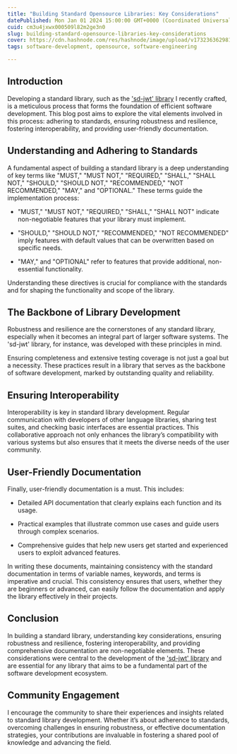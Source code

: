 ```yaml
---
title: "Building Standard Opensource Libraries: Key Considerations"
datePublished: Mon Jan 01 2024 15:00:00 GMT+0000 (Coordinated Universal Time)
cuid: cm3u4jxwx000509l82m2ge3n0
slug: building-standard-opensource-libraries-key-considerations
cover: https://cdn.hashnode.com/res/hashnode/image/upload/v1732363629818/09505ddc-8e0d-411a-a14a-df7bba222055.avif
tags: software-development, opensource, software-engineering

---
```


## **Introduction**

Developing a standard library, such as the ['sd-jwt' library](https://github.com/openwallet-foundation/sd-jwt-js) I recently crafted, is a meticulous process that forms the foundation of efficient software development. This blog post aims to explore the vital elements involved in this process: adhering to standards, ensuring robustness and resilience, fostering interoperability, and providing user-friendly documentation.

## **Understanding and Adhering to Standards**

A fundamental aspect of building a standard library is a deep understanding of key terms like "MUST," "MUST NOT," "REQUIRED," "SHALL," "SHALL NOT," "SHOULD," "SHOULD NOT," "RECOMMENDED," "NOT RECOMMENDED," "MAY," and "OPTIONAL." These terms guide the implementation process:

* "MUST," "MUST NOT," "REQUIRED," "SHALL," "SHALL NOT" indicate non-negotiable features that your library must implement.
    
* "SHOULD," "SHOULD NOT," "RECOMMENDED," "NOT RECOMMENDED" imply features with default values that can be overwritten based on specific needs.
    
* "MAY," and "OPTIONAL" refer to features that provide additional, non-essential functionality.
    

Understanding these directives is crucial for compliance with the standards and for shaping the functionality and scope of the library.

## **The Backbone of Library Development**

Robustness and resilience are the cornerstones of any standard library, especially when it becomes an integral part of larger software systems. The 'sd-jwt' library, for instance, was developed with these principles in mind.

Ensuring completeness and extensive testing coverage is not just a goal but a necessity. These practices result in a library that serves as the backbone of software development, marked by outstanding quality and reliability.

## **Ensuring Interoperability**

Interoperability is key in standard library development. Regular communication with developers of other language libraries, sharing test suites, and checking basic interfaces are essential practices. This collaborative approach not only enhances the library’s compatibility with various systems but also ensures that it meets the diverse needs of the user community.

## **User-Friendly Documentation**

Finally, user-friendly documentation is a must. This includes:

* Detailed API documentation that clearly explains each function and its usage.
    
* Practical examples that illustrate common use cases and guide users through complex scenarios.
    
* Comprehensive guides that help new users get started and experienced users to exploit advanced features.
    

In writing these documents, maintaining consistency with the standard documentation in terms of variable names, keywords, and terms is imperative and crucial. This consistency ensures that users, whether they are beginners or advanced, can easily follow the documentation and apply the library effectively in their projects.

## **Conclusion**

In building a standard library, understanding key considerations, ensuring robustness and resilience, fostering interoperability, and providing comprehensive documentation are non-negotiable elements. These considerations were central to the development of the ['sd-jwt' library](https://github.com/openwallet-foundation-labs/sd-jwt-js?utm_source=vertex.beehiiv.com&utm_medium=referral&utm_campaign=building-standard-opensource-libraries-key-considerations) and are essential for any library that aims to be a fundamental part of the software development ecosystem.

## **Community Engagement**

I encourage the community to share their experiences and insights related to standard library development. Whether it’s about adherence to standards, overcoming challenges in ensuring robustness, or effective documentation strategies, your contributions are invaluable in fostering a shared pool of knowledge and advancing the field.
